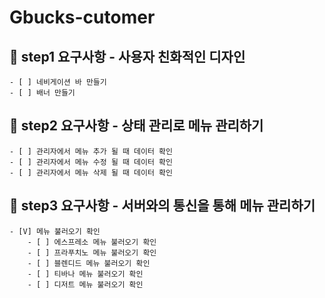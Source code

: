 # Gbucks-cutomer



## 🎯 step1 요구사항 - 사용자 친화적인 디자인
    - [ ] 네비게이션 바 만들기
    - [ ] 배너 만들기 


## 🎯 step2 요구사항 - 상태 관리로 메뉴 관리하기
    - [ ] 관리자에서 메뉴 추가 될 때 데이터 확인
    - [ ] 관리자에서 메뉴 수정 될 때 데이터 확인
    - [ ] 관리자에서 메뉴 삭제 될 때 데이터 확인

## 🎯 step3 요구사항 - 서버와의 통신을 통해 메뉴 관리하기
    - [V] 메뉴 불러오기 확인
        - [ ] 에스프레소 메뉴 불러오기 확인
        - [ ] 프라푸치노 메뉴 불러오기 확인
        - [ ] 블렌디드 메뉴 불러오기 확인
        - [ ] 티바나 메뉴 불러오기 확인
        - [ ] 디저트 메뉴 불러오기 확인